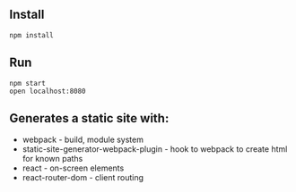 ## Install

```
npm install
```

## Run

```
npm start
open localhost:8080
```

## Generates a static site with:

- webpack - build, module system
- static-site-generator-webpack-plugin - hook to webpack to create html for known paths
- react - on-screen elements
- react-router-dom - client routing
